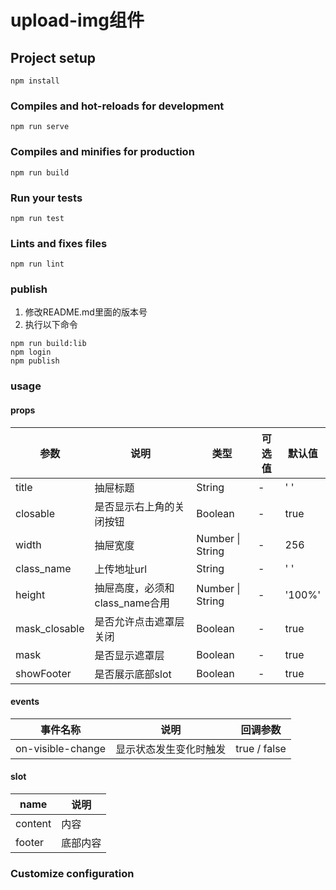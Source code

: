 # upload-img组件

## Project setup
```
npm install
```

### Compiles and hot-reloads for development
```
npm run serve
```

### Compiles and minifies for production
```
npm run build
```

### Run your tests
```
npm run test
```

### Lints and fixes files
```
npm run lint
```

### publish
1. 修改README.md里面的版本号
2. 执行以下命令
```
npm run build:lib
npm login
npm publish
```

### usage

#### props
参数     | 说明       |  类型    | 可选值         |  默认值
-|-|-|-|-
title  | 抽屉标题       | String  | -    | ' ' |
closable | 是否显示右上角的关闭按钮	     | Boolean | -                            | true |
width      | 抽屉宽度     | Number \| String  | -                                | 256 |
class_name | 上传地址url        | String  | -                                | ' ' |
height | 抽屉高度，必须和class_name合用  | Number \| String  | -                                | '100%' |
mask_closable | 是否允许点击遮罩层关闭  | Boolean  | -                  | true |
mask | 是否显示遮罩层  | Boolean  | -                 | true |
showFooter | 是否展示底部slot  | Boolean  | -                 | true |

#### events
事件名称     | 说明          |  回调参数
-|-|-
on-visible-change      | 显示状态发生变化时触发   | true / false 

#### slot
name     | 说明  
-|-
content      | 内容   
footer      | 底部内容   

### Customize configuration
